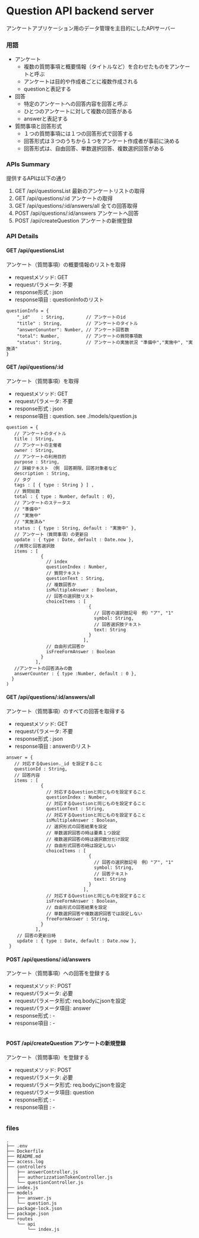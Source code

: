 # Question API backend server 
アンケートアプリケーション用のデータ管理を主目的にしたAPIサーバー

### 用語
- アンケート
  - 複数の質問事項と概要情報（タイトルなど）を合わせたものをアンケートと呼ぶ
  - アンケートは目的や作成者ごとに複数作成される
  - questionと表記する
- 回答
  - 特定のアンケートへの回答内容を回答と呼ぶ
  - ひとつのアンケートに対して複数の回答がある
  - answerと表記する
- 質問事項と回答形式
  - １つの質問事項には１つの回答形式で回答する
  - 回答形式は３つのうちから１つをアンケート作成者が事前に決める
  - 回答形式は、自由回答、単数選択回答、複数選択回答がある

### APIs Summary
提供するAPIは以下の通り
1. GET  /api/questionsList              最新のアンケートリストの取得
1. GET  /api/questions/:id              アンケートの取得
1. GET  /api/questions/:id/answers/all  全ての回答取得
1. POST /api/questions/:id/answers      アンケートへ回答
1. POST /api/createQuestion             アンケートの新規登録

### API Details
#### GET /api/questionsList
アンケート（質問事項）の概要情報のリストを取得
- requestメソッド: GET
- requestパラメータ: 不要
- response形式 : json
- response項目 : questionInfoのリスト
```
questionInfo = {
    "_id"    : String,        // アンケートのid
    "title" : String,         // アンケートのタイトル
    "answerConunter": Number, // アンケート回答数
    "total": Number,          // アンケートの質問事項数
    "status": String,         // アンケートの実施状況 "準備中","実施中", "実施済"
}
```

#### GET /api/questions/:id
アンケート（質問事項）を取得
- requestメソッド: GET
- requestパラメータ: 不要
- response形式 : json
- response項目 : question. see ./models/question.js
```
question = {
   // アンケートのタイトル
   title : String,
   // アンケートの主催者
   owner : String,
   // アンケートの利用目的
   purpose : String,
   // 詳細テキスト　（例　回答期限、回答対象者など
   description : String,
   // タグ
   tags : [ { type : String } ] ,
   // 質問総数
   total : { type : Number, default : 0},
   // アンケートのステータス
   // "準備中"
   // "実施中"
   // "実施済み"
   status : { type : String, default : "実施中" },
   // アンケート（質問事項）の更新日
   update : { type : Date, default : Date.now },
   //質問と回答選択肢
   items : [ 
             {
               // index
               questionIndex : Number,
               // 質問テキスト
               questionText : String,
               // 複数回答か
               isMultipleAnswer : Boolean,
               // 回答の選択肢リスト
               choiceItems : [ 
                               { 
                                 // 回答の選択肢記号　例）"ア", "1"
                                 symbol: String, 
                                 // 回答選択肢テキスト
                                 text: String 
                               } 
                             ], 
               // 自由形式回答か
               isFreeFormAnswer : Boolean
             }
           ],
   //アンケートの回答済みの数
   answerCounter : { type :Number, default : 0 },
  }
)
```
#### GET /api/questions/:id/answers/all
アンケート（質問事項）のすべての回答を取得する
- requestメソッド: GET
- requestパラメータ: 不要
- response形式 : json
- response項目 : answerのリスト
```
answer = {
   // 対応するQuesion._id を設定すること
   questionId : String, 
   // 回答内容
   items : [ 
             {
               // 対応するQuestionと同じものを設定すること
               questionIndex : Number,
               // 対応するQuestionと同じものを設定すること
               questionText : String,
               // 対応するQuestionと同じものを設定すること
               isMultipleAnswer : Boolean,
               // 選択形式の回答結果を設定 
               // 単数選択回答の時は要素１つ設定
               // 複数選択回答の時は選択数分だけ設定
               // 自由形式回答の時は設定しない
               choiceItems : [ 
                               { 
                                 // 回答の選択肢記号　例）"ア", "1"
                                 symbol: String, 
                                 // 回答テキスト
                                 text: String 
                               } 
                             ], 
               // 対応するQuestionと同じものを設定すること
               isFreeFormAnswer : Boolean,
               // 自由形式の回答結果を設定
               // 単数選択回答や複数選択回答では設定しない
               freeFormAnswer : String,
             }
           ],
    // 回答の更新日時
    update : { type : Date, default : Date.now },
 }
```
#### POST /api/questions/:id/answers
アンケート（質問事項）への回答を登録する
- requestメソッド: POST
- requestパラメータ: 必要
- requestパラメータ形式: req.bodyにjsonを設定
- requestパラメータ項目: answer
- response形式 : -
- response項目 : -
```
```
#### POST /api/createQuestion             アンケートの新規登録
アンケート（質問事項）を登録する
- requestメソッド: POST
- requestパラメータ: 必要
- requestパラメータ形式: req.bodyにjsonを設定
- requestパラメータ項目: question
- response形式 : -
- response項目 : -
```
```

### files 

```
.
├── .env
├── Dockerfile
├── README.md
├── access.log
├── controllers
│   ├── answerController.js
│   ├── authorizzationTokenController.js
│   └── questionController.js
├── index.js
├── models
│   ├── answer.js
│   └── question.js
├── package-lock.json
├── package.json
└── routes
    └── api
        └── index.js
```
